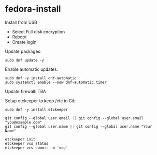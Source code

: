 # fedora-install

Install from USB
- Select Full disk encryption
- Reboot
- Create login

Update packages:

    sudo dnf update -y

Enable automatic updates:

    sudo dnf -y install dnf-automatic
    sudo systemctl enable --now dnf-automatic.timer

Update firewall: TBA


Setup etckeeper to keep /etc in Git:

    sudo dnf -y install etckeeper

    git config --global user.email || git config --global user.email "you@example.com"
    git config --global user.name || git config --global user.name "Your Name"

    etckeeper init
    etckeeper vcs status
    etckeeper vcs commit -m 'msg'
